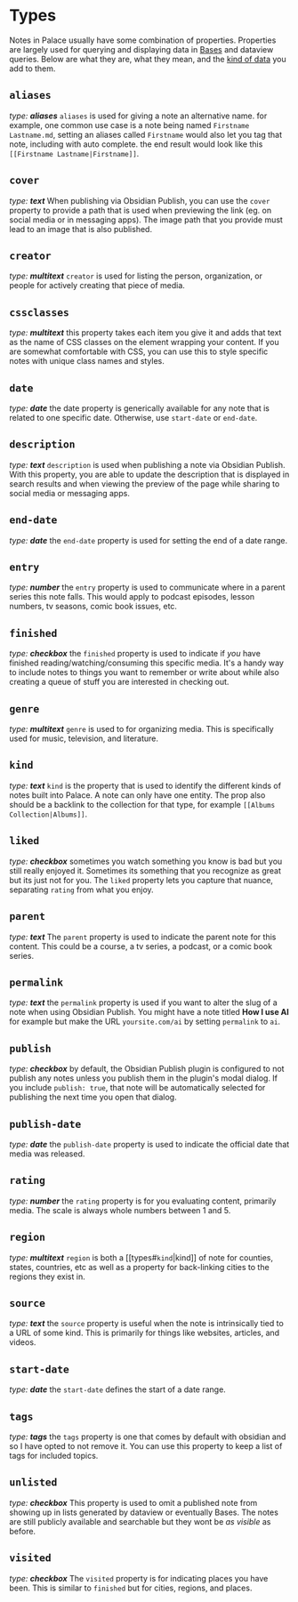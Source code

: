 # Types
Notes in Palace usually have some combination of properties. Properties are largely used for querying and displaying data in [Bases](https://help.obsidian.md/bases) and dataview queries. Below are what they are, what they mean, and the [kind of data](https://help.obsidian.md/properties#Property+types) you add to them.

## `aliases`
_type: **aliases**_
`aliases` is used for giving a note an alternative name. for example, one common use case is a note being named `Firstname Lastname.md`, setting an aliases called `Firstname` would also let you tag that note, including with auto complete. the end result would look like this `[[Firstname Lastname|Firstname]]`. 

## `cover`
_type: **text**_
When publishing via Obsidian Publish, you can use the `cover` property to provide a path that is used when previewing the link (eg. on social media or in messaging apps). The image path that you provide must lead to an image that is also published.

## `creator`
_type: **multitext**_
`creator` is used for listing the person, organization, or people for actively creating that piece of media.

## `cssclasses`
_type: **multitext**_
this property takes each item you give it and adds that text as the name of CSS classes on the element wrapping your content. If you are somewhat comfortable with CSS, you can use this to style specific notes with unique class names and styles.

## `date`
_type: **date**_
the date property is generically available for any note that is related to one specific date. Otherwise, use `start-date` or `end-date`. 

## `description`
_type: **text**_
`description` is used when publishing a note via Obsidian Publish. With this property, you are able to update the description that is displayed in search results and when viewing the preview of the page while sharing to social media or messaging apps.

## `end-date`
_type: **date**_
the `end-date` property is used for setting the end of a date range.

## `entry`
_type: **number**_
the `entry` property is used to communicate where in a parent series this note falls. This would apply to podcast episodes, lesson numbers, tv seasons, comic book issues, etc.

## `finished`
_type: **checkbox**_
the `finished` property is used to indicate if *you* have finished reading/watching/consuming this specific media. It's a handy way to include notes to things you want to remember or write about while also creating a queue of stuff you are interested in checking out.

## `genre`
_type: **multitext**_
`genre` is used to for organizing media. This is specifically used for music, television, and literature.

## `kind`
_type: **text**_
`kind` is the property that is used to identify the different kinds of notes built into Palace. A note can only have one entity. The prop also should be a backlink to the collection for that type, for example `[[Albums Collection|Albums]]`.

## `liked`
_type: **checkbox**_
sometimes you watch something you know is bad but you still really enjoyed it. Sometimes its something that you recognize as great but its just not for you. The `liked` property lets you capture that nuance, separating `rating` from what you enjoy.

## `parent`
_type: **text**_
The `parent` property is used to indicate the parent note for this content. This could be a course, a tv series, a podcast, or a comic book series. 

## `permalink`
_type: **text**_
the `permalink` property is used if you want to alter the slug of a note when using Obsidian Publish. You might have a note titled **How I use AI** for example but make the URL `yoursite.com/ai` by setting `permalink` to `ai`.

## `publish`
_type: **checkbox**_
by default, the Obsidian Publish plugin is configured to not publish any notes unless you publish them in the plugin's modal dialog. If you include `publish: true`, that note will be automatically selected for publishing the next time you open that dialog.

## `publish-date`
_type: **date**_
the `publish-date` property is used to indicate the official date that media was released. 

## `rating`
_type: **number**_
the `rating` property is for you evaluating content, primarily media. The scale is always whole numbers between 1 and 5. 

## `region`
_type: **multitext**_
`region` is both a  [[types#`kind`|kind]] of note for counties, states, countries, etc as well as a property for back-linking cities to the regions they exist in.

## `source`
_type: **text**_
the `source` property is useful when the note is intrinsically tied to a URL of some kind. This is primarily for things like websites, articles, and videos. 

## `start-date`
_type: **date**_
the `start-date` defines the start of a date range.

## `tags`
_type: **tags**_
the `tags` property is one that comes by default with obsidian and so I have opted to not remove it. You can use this property to keep a list of tags for included topics.

## `unlisted`
_type: **checkbox**_
This property is used to omit a published note from showing up in lists generated by dataview or eventually Bases. The notes are still publicly available and searchable but they wont be _as visible_ as before.

## `visited`
_type: **checkbox**_
The `visited` property is for indicating places you have been. This is similar to `finished` but for cities, regions, and places.